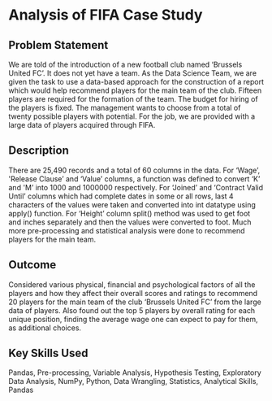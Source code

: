# Analysis of FIFA Case Study

## Problem Statement
We are told of the introduction of a new football club named ‘Brussels United FC’. It does not yet have a team. As the Data Science Team, we are given the task to use a data-based approach for the construction of a report which would help recommend players for the main team of the club. Fifteen players are required for the formation of the team. The budget for hiring of the players is fixed. The management wants to choose from a total of twenty possible players with potential. For the job, we are provided with a large data of players acquired through FIFA.

## Description
There are 25,490 records and a total of 60 columns in the data. For ‘Wage’, 'Release Clause’ and ‘Value’ columns, a function was defined to convert ‘K’ and 'M’ into 1000 and 1000000 respectively. For ‘Joined’ and ‘Contract Valid Until’ columns which had complete dates in some or all rows, last 4 characters of the values were taken and converted into int datatype using apply() function. For ‘Height’ column split() method was used to get foot and inches separately and then the values were converted to foot. Much more pre-processing and statistical analysis were done to recommend players for the main team.

## Outcome
Considered various physical, financial and psychological factors of all the players and how they affect their overall scores and ratings to recommend 20 players for the main team of the club ‘Brussels United FC’ from the large data of players. Also found out the top 5 players by overall rating for each unique position, finding the average wage one can expect to pay for them, as additional choices.

## Key Skills Used
Pandas, Pre-processing, Variable Analysis, Hypothesis Testing, Exploratory Data Analysis, NumPy, Python, Data Wrangling, Statistics, Analytical Skills, Pandas
